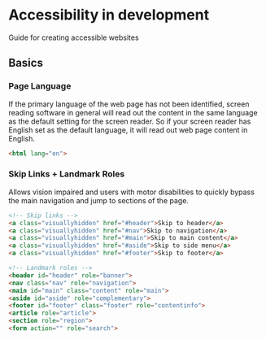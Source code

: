 # Accessibility in development
Guide for creating accessible websites

## Basics

### Page Language

If the primary language of the web page has not been identified, screen reading software in general will read out the content in the same language as the default setting for the screen reader. So if your screen reader has English set as the default language, it will read out web page content in English. 

``` html
<html lang="en">
```

### Skip Links + Landmark Roles

Allows vision impaired and users with motor disabilities to quickly bypass the main navigation and jump to sections of the page.

```html
<!-- Skip links -->
<a class="visuallyhidden" href="#header">Skip to header</a>
<a class="visuallyhidden" href="#nav">Skip to navigation</a>
<a class="visuallyhidden" href="#main">Skip to main content</a>
<a class="visuallyhidden" href="#aside">Skip to side menu</a>
<a class="visuallyhidden" href="#footer">Skip to footer</a>

<!-- Landmark roles -->
<header id="header" role="banner">
<nav class="nav" role="navigation">
<main id="main" class="content" role="main">
<aside id="aside" role="complementary">
<footer id="footer" class="footer" role="contentinfo">
<article role="article">
<section role="region">
<form action="" role="search">
```
